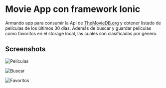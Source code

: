 # Movie App con framework Ionic

Armando app para consumir la Api de [TheMovieDB.org](https://www.themoviedb.org/?language=es-ES) y obtener listado de películas de los últimos 30 días. Además de buscar y guardar películas como favoritos en el storage local, las cuales son clasificadas por género.

## Screenshots

![Películas](https://i.ibb.co/dtVtFc2/Anotaci-n-2020-05-03-195008.png)

![Buscar](https://i.ibb.co/N3HnNbJ/Anotaci-n-2020-05-03-195031.png)

![Favoritos](https://i.ibb.co/jhk1WDL/Anotaci-n-2020-05-03-195048.png)
